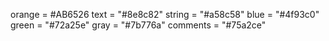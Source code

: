 orange = 	#AB6526
text = "#8e8c82"
string = "#a58c58"
blue = "#4f93c0"
green = "#72a25e"
gray = "#7b776a"
comments = "#75a2ce"